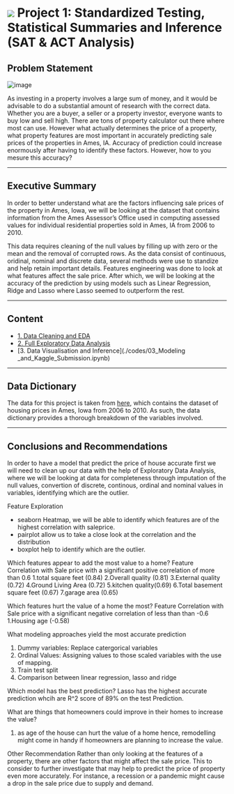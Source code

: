 # ![](https://ga-dash.s3.amazonaws.com/production/assets/logo-9f88ae6c9c3871690e33280fcf557f33.png) Project 1: Standardized Testing, Statistical Summaries and Inference (SAT & ACT Analysis)

## Problem Statement

![image](https://www.realtyprima.com/chandigarh/images/banner.jpg)

As investing in a property involves a large sum of money, and it would be advisable to do a substantial amount of research with the correct data. Whether you are a buyer, a seller or a property investor, everyone wants to buy low and sell high. There are tons of property calculator out there where most can use. However what actually determines the price of a property, what property features are most important in accurately predicting sale prices of the properties in Ames, IA. Accuracy of prediction could increase enormously after having to identify these factors. However, how to you mesure this accuracy?

---
## Executive Summary
In order to better understand what are the factors influencing sale prices of the property in Ames, Iowa, we will be looking at the dataset that contains information from the Ames Assessor’s Office used in computing assessed values for individual residential properties sold in Ames, IA from 2006 to 2010. 

This data requires cleaning of the null values by filling up with zero or the mean and the removal of corrupted rows. As the data consist of continuous, oridinal, nominal and discrete data, several methods were use to standize and help retain important details. Features engineering was done to look at what features affect the sale price. After which, we will be looking at the accuracy of the prediction by using models such as Linear Regression, Ridge and Lasso where Lasso seemed to outperform the rest. 

---
## Content
- [1. Data Cleaning and EDA](./codes/01_EDA_and_Cleaning.ipynb)
- [2. Full Exploratory Data Analysis](./codes/02_Preprocessing_and_Feature_Engineering.ipynb)
- [3. Data Visualisation and Inference](./codes/03_Modeling _and_Kaggle_Submission.ipynb)

---
## Data Dictionary

The data for this project is taken from [here](https://www.kaggle.com/c/dsi-us-6-project-2-regression-challenge/data), which contains the dataset of housing prices in Ames, Iowa from 2006 to 2010. As such, the data dictionary provides a thorough breakdown of the variables involved.

---
## Conclusions and Recommendations

In order to have a model that predict the price of house accurate first we will need to clean up our data with the help of Exploratory Data Analysis, where we will be looking at data for completeness through imputation of the null values, convertion of discrete, continous, ordinal and nominal values in variables, identifying which are the outlier. 

Feature Exploration 
- seaborn Heatmap, we will be able to identify which features are of the highest correlation with saleprice.
- pairplot allow us to take a close look at the correlation and the distribution 
- boxplot help to identify which are the outlier.

Which features appear to add the most value to a home?
Feature Correlation with Sale price with a significant positive correlation of more than 0.6 
1.total square feet (0.84)
2.Overall quality (0.81)
3.External quality (0.72)
4.Ground Living Area (0.72)
5.kitchen quality(0.69)
6.Total basement square feet (0.67)
7.garage area (0.65)

Which features hurt the value of a home the most?
Feature Correlation with Sale price with a significant negative correlation of less than than -0.6
1.Housing age (-0.58)

What modeling approaches yield the most accurate prediction
1. Dummy variables: Replace catergorical variables
2. Ordinal Values: Assigning values to those scaled variables with the use of mapping. 
3. Train test split
4. Comparison between linear regression, lasso and ridge


Which model has the best prediction?
Lasso has the highest accurate prediction whcih are R^2 score of 89% on the test Prediction.

What are things that homeowners could improve in their homes to increase the value?
1. as age of the house can hurt the value of a home hence, remodelling might come in handy if homeowners are planning to increase the value. 


Other Recommendation
Rather than only looking at the features of a property, there are other factors that might affect the sale price. This to consider to further investigate that may help to predict the price of property even more accurately. For instance, a recession or a pandemic might cause a drop in the sale price due to supply and demand. 











